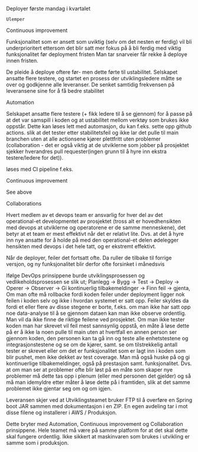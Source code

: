 Deployer første mandag i kvartalet

	Ulemper

Continuous improvement

Funksjonalitet som er ansett som uviktig (selv om det nesten er ferdig) vil bli underprioritert ettersom det blir satt mer fokus på å bli ferdig med viktig funksjonalitet før deployment fristen
Man tar snarveier får rekke å deploye innen fristen.

De pleide å deploye oftere før- men dette førte til ustabilitet. Selskapet ansatte flere testere, og startet en prosess der utviklingsledere måtte se over og godkjenne alle leveranser. De senket samtidig frekvensen på leveransene sine for å få bedre stabilitet

Automation

Selskapet ansatte flere testere (+ fikk ledere til å se gjennom) for å passe på at det var samspill i koden og at ustabilitet mellom verktøy som brukes ikke oppstår. Dette kan løses lett med automasjon, du kan f.eks. sette opp github actions. slik at det tester etter stabilitetsfeil og ikke lar det pulle til main branchen uten at alle actionsene kjører plettfritt uten problemer (collaboration - det er også viktig at de utviklerne som jobber på prosjektet sjekker hverandres pull requester(ingen grunn til å hyre inn ekstra testere/ledere for det)).

løses med CI pipeline f.eks.


Continuous improvement

See above

Collaborations

Hvert medlem av et devops team er ansvarlig for hver del av det operational-et developmentet av prosjektet (tross alt er hovedhensikten med devops at utviklerne og operatorene er de samme menneskene), det betyr at et team er mest effektivt når det er relativt lite. Dvs. at det å hyre inn nye ansatte for å holde på med den operational-et delen ødelegger hensikten med devops i det hele tatt, og er ekstremt effektivt.

Når de deployer, feiler det fortsatt ofte. Da ruller de tilbake til forrige versjon, og ny funksjonalitet blir derfor ofte forsinket i månedsvis

Ifølge DevOps prinsippene burde utviklingsprosessen og vedlikeholdsprosessen se slik ut; Planlegg -> Bygg -> Test -> Deploy -> Operer -> Observer -> Gi kontinuerlig tilbakemeldinger -> Finn feil -> gjenta,
Om man ofte må rollbacke fordi koden feiler under deployment ligger nok feilen i koden selv og ikke i hvordan systemet er satt opp. Feiler skyldes da fordi et eller flere av disse stegene er borte, f.eks. om man ikke har satt opp noe data-analyse til å se gjennom dataen kan man ikke observe ordentlig. Man vil da ikke finne de riktige feilene ved prosjektet.
Om man ikke tester koden man har skrevet vil feil mest sannsynlig oppstå, en måte å løse dette på er å ikke la noen pulle til main uten at hvertfall en annen person ser gjennom koden, den personen kan ta gå inn og teste alle enhetstestene og integrasjonstestene og se om de kjører, samt. se om tilstrekkelig antall tester er skrevet eller om det er funksjonalitet som er lagt inn i koden som blir pushet, men ikke dekket av test coverage.
Man må også huske på og gi kontinuerlige tilbakemeldinger, også på prestasjon samt. funksjonalitet. Dvs. at om man ser at problemer ofte blir løst på en måte som skaper nye problemer må dette tas opp i plenum (eller med personen det gjelder) og så må man idemyldre etter måter å løse dette på i framtiden, slik at det samme problemet ikke gjentar seg om og om igjen.

Leveransen skjer ved at Utviklingsteamet bruker FTP til å overføre en Spring boot JAR sammen med dokumentasjon i en ZIP. En egen avdeling tar i mot disse filene og installerer i AWS / Produksjon.

Dette bryter med Automation, Continuous improvement og Collaboration prinsippene.
Hele teamet må være på samme platform for at det skal dette skal fungere ordentlig.
Ikke sikkert at maskinvaren som brukes i utvikling er samme som i  produksjon. 
